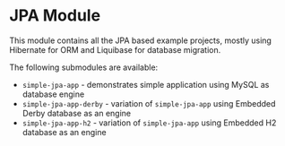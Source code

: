 # JPA Module

This module contains all the JPA based example projects, mostly using Hibernate for ORM and Liquibase for database migration. 

The following submodules are available:
 * `simple-jpa-app` - demonstrates simple application using MySQL as database engine
 * `simple-jpa-app-derby` - variation of `simple-jpa-app` using Embedded Derby database as an engine
 * `simple-jpa-app-h2` - variation of `simple-jpa-app` using Embedded H2 database as an engine
